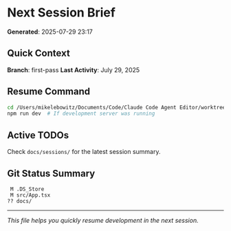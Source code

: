 # Next Session Brief

**Generated**: 2025-07-29 23:17

## Quick Context

**Branch**: first-pass
**Last Activity**: July 29, 2025

## Resume Command

```bash
cd /Users/mikelebowitz/Documents/Code/Claude Code Agent Editor/worktrees/first-pass
npm run dev  # If development server was running
```

## Active TODOs

Check `docs/sessions/` for the latest session summary.

## Git Status Summary

```
 M .DS_Store
 M src/App.tsx
?? docs/

```

---

*This file helps you quickly resume development in the next session.*

